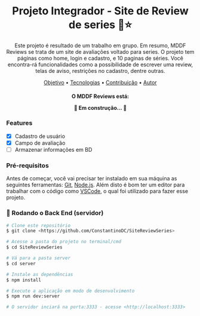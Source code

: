 <h1 align="center">Projeto Integrador - Site de Review de series 🎥⭐</h1>
<p align="center">Este projeto é resultado de um trabalho em grupo. Em resumo, MDDF Reviews se trata de um site de avaliações voltado para series. O projeto tem páginas como home, login e cadastro, e 10 paginas de séries. Você encontra-rá funcionalidades como a possibilidade de escrever uma review, telas de aviso, restrições no cadastro, dentre outras.</p>

<p align="center">
 <a href="#objetivo">Objetivo</a> •
 <a href="#tecnologias">Tecnologias</a> • 
 <a href="#contribuicao">Contribuição</a> • 
 <a href="#autor">Autor</a>
</p>

<h4 align="center"> 
	<p> O MDDF Reviews está: </p>🚧  Em construção...  🚧
</h4>

### Features

- [x] Cadastro de usuário
- [x] Campo de avaliação
- [ ] Armazenar informações em BD

### Pré-requisitos

Antes de começar, você vai precisar ter instalado em sua máquina as seguintes ferramentas:
[Git](https://git-scm.com), [Node.js](https://nodejs.org/en/). 
Além disto é bom ter um editor para trabalhar com o código como [VSCode](https://code.visualstudio.com/), o qual foi utilizado para fazer esse projeto.

### 🎲 Rodando o Back End (servidor)

```bash
# Clone este repositório
$ git clone <https://github.com/ConstantinoDC/SiteReviewSeries>

# Acesse a pasta do projeto no terminal/cmd
$ cd SiteReviewSeries

# Vá para a pasta server
$ cd server

# Instale as dependências
$ npm install

# Execute a aplicação em modo de desenvolvimento
$ npm run dev:server

# O servidor inciará na porta:3333 - acesse <http://localhost:3333>
```
